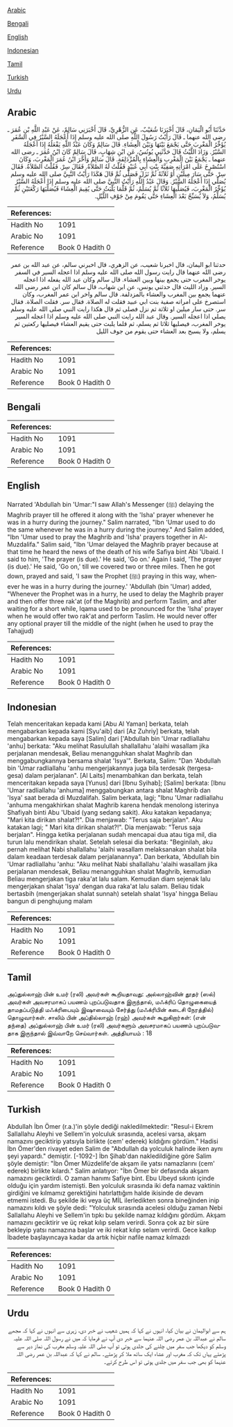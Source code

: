 [Arabic](#arabic)

[Bengali](#bengali)

[English](#english)

[Indonesian](#indonesian)

[Tamil](#tamil)

[Turkish](#turkish)

[Urdu](#urdu)

## Arabic


<div dir="rtl" lang="ar" style={{fontSize:'larger',backgroundColor:'#f8f9fa',padding:20}}>
حَدَّثَنَا أَبُو الْيَمَانِ، قَالَ أَخْبَرَنَا شُعَيْبٌ، عَنِ الزُّهْرِيِّ، قَالَ أَخْبَرَنِي سَالِمٌ، عَنْ عَبْدِ اللَّهِ بْنِ عُمَرَ ـ رضى الله عنهما ـ قَالَ رَأَيْتُ رَسُولَ اللَّهِ صلى الله عليه وسلم إِذَا أَعْجَلَهُ السَّيْرُ فِي السَّفَرِ يُؤَخِّرُ الْمَغْرِبَ حَتَّى يَجْمَعَ بَيْنَهَا وَبَيْنَ الْعِشَاءِ‏.‏ قَالَ سَالِمٌ وَكَانَ عَبْدُ اللَّهِ يَفْعَلُهُ إِذَا أَعْجَلَهُ السَّيْرُ‏.‏ وَزَادَ اللَّيْثُ قَالَ حَدَّثَنِي يُونُسُ، عَنِ ابْنِ شِهَابٍ، قَالَ سَالِمٌ كَانَ ابْنُ عُمَرَ ـ رضى الله عنهما ـ يَجْمَعُ بَيْنَ الْمَغْرِبِ وَالْعِشَاءِ بِالْمُزْدَلِفَةِ‏.‏ قَالَ سَالِمٌ وَأَخَّرَ ابْنُ عُمَرَ الْمَغْرِبَ، وَكَانَ اسْتُصْرِخَ عَلَى امْرَأَتِهِ صَفِيَّةَ بِنْتِ أَبِي عُبَيْدٍ فَقُلْتُ لَهُ الصَّلاَةُ‏.‏ فَقَالَ سِرْ‏.‏ فَقُلْتُ الصَّلاَةُ‏.‏ فَقَالَ سِرْ‏.‏ حَتَّى سَارَ مِيلَيْنِ أَوْ ثَلاَثَةً ثُمَّ نَزَلَ فَصَلَّى ثُمَّ قَالَ هَكَذَا رَأَيْتُ النَّبِيَّ صلى الله عليه وسلم يُصَلِّي إِذَا أَعْجَلَهُ السَّيْرُ‏.‏ وَقَالَ عَبْدُ اللَّهِ رَأَيْتُ النَّبِيَّ صلى الله عليه وسلم إِذَا أَعْجَلَهُ السَّيْرُ يُؤَخِّرُ الْمَغْرِبَ، فَيُصَلِّيهَا ثَلاَثًا ثُمَّ يُسَلِّمُ، ثُمَّ قَلَّمَا يَلْبَثُ حَتَّى يُقِيمَ الْعِشَاءَ فَيُصَلِّيَهَا رَكْعَتَيْنِ ثُمَّ يُسَلِّمُ، وَلاَ يُسَبِّحُ بَعْدَ الْعِشَاءِ حَتَّى يَقُومَ مِنْ جَوْفِ اللَّيْلِ‏.‏
</div>
<div style={{backgroundColor:'#f8f9fa',padding:20, marginBottom: 10}}><table> <thead> <tr> <th>References:</th> <th></th> </tr> </thead> <tbody><tr><td>Hadith No</td><td>1091</td></tr><tr><td>Arabic No</td><td>1091</td></tr><tr><td>Reference</td><td>Book 0 Hadith 0</td></tr></tbody></table></div>


<div dir="rtl" lang="ar" style={{fontSize:'larger',backgroundColor:'#f8f9fa',padding:20}}>
حدثنا ابو اليمان، قال اخبرنا شعيب، عن الزهري، قال اخبرني سالم، عن عبد الله بن عمر رضى الله عنهما قال رايت رسول الله صلى الله عليه وسلم اذا اعجله السير في السفر يوخر المغرب حتى يجمع بينها وبين العشاء. قال سالم وكان عبد الله يفعله اذا اعجله السير. وزاد الليث قال حدثني يونس، عن ابن شهاب، قال سالم كان ابن عمر رضى الله عنهما يجمع بين المغرب والعشاء بالمزدلفة. قال سالم واخر ابن عمر المغرب، وكان استصرخ على امراته صفية بنت ابي عبيد فقلت له الصلاة. فقال سر. فقلت الصلاة. فقال سر. حتى سار ميلين او ثلاثة ثم نزل فصلى ثم قال هكذا رايت النبي صلى الله عليه وسلم يصلي اذا اعجله السير. وقال عبد الله رايت النبي صلى الله عليه وسلم اذا اعجله السير يوخر المغرب، فيصليها ثلاثا ثم يسلم، ثم قلما يلبث حتى يقيم العشاء فيصليها ركعتين ثم يسلم، ولا يسبح بعد العشاء حتى يقوم من جوف الليل
</div>
<div style={{backgroundColor:'#f8f9fa',padding:20, marginBottom: 10}}><table> <thead> <tr> <th>References:</th> <th></th> </tr> </thead> <tbody><tr><td>Hadith No</td><td>1091</td></tr><tr><td>Arabic No</td><td>1091</td></tr><tr><td>Reference</td><td>Book 0 Hadith 0</td></tr></tbody></table></div>

## Bengali


<div dir="ltr" lang="bn" style={{fontSize:'larger',backgroundColor:'#f8f9fa',padding:20}}>

</div>
<div style={{backgroundColor:'#f8f9fa',padding:20, marginBottom: 10}}><table> <thead> <tr> <th>References:</th> <th></th> </tr> </thead> <tbody><tr><td>Hadith No</td><td>1091</td></tr><tr><td>Arabic No</td><td>1091</td></tr><tr><td>Reference</td><td>Book 0 Hadith 0</td></tr></tbody></table></div>

## English


<div dir="ltr" lang="en" style={{fontSize:'larger',backgroundColor:'#f8f9fa',padding:20}}>
Narrated 'Abdullah bin 'Umar:"I saw Allah's Messenger (ﷺ) delaying the Maghrib prayer till he offered it along with the 'Isha' prayer whenever he was in a hurry during the journey." Salim narrated, "Ibn 'Umar used to do the same whenever he was in a hurry during the journey." And Salim added, "Ibn 'Umar used to pray the Maghrib and 'Isha' prayers together in Al-Muzdalifa." Salim said, "Ibn 'Umar delayed the Maghrib prayer because at that time he heard the news of the death of his wife Safiya bint Abi 'Ubaid. I said to him, 'The prayer (is due).' He said, 'Go on.' Again I said, 'The prayer (is due).' He said, 'Go on,' till we covered two or three miles. Then he got down, prayed and said, 'I saw the Prophet (ﷺ) praying in this way, whenever he was in a hurry during the journey.' 'Abdullah (bin 'Umar) added, "Whenever the Prophet was in a hurry, he used to delay the Maghrib prayer and then offer three rak'at (of the Maghrib) and perform Taslim, and after waiting for a short while, Iqama used to be pronounced for the 'Isha' prayer when he would offer two rak'at and perform Taslim. He would never offer any optional prayer till the middle of the night (when he used to pray the Tahajjud)
</div>
<div style={{backgroundColor:'#f8f9fa',padding:20, marginBottom: 10}}><table> <thead> <tr> <th>References:</th> <th></th> </tr> </thead> <tbody><tr><td>Hadith No</td><td>1091</td></tr><tr><td>Arabic No</td><td>1091</td></tr><tr><td>Reference</td><td>Book 0 Hadith 0</td></tr></tbody></table></div>

## Indonesian


<div dir="ltr" lang="id" style={{fontSize:'larger',backgroundColor:'#f8f9fa',padding:20}}>
Telah menceritakan kepada kami [Abu Al Yaman] berkata, telah mengabarkan kepada kami [Syu'aib] dari [Az Zuhriy] berkata, telah mengabarkan kepada saya [Salim] dari ['Abdullah bin 'Umar radliallahu 'anhu] berkata: "Aku melihat Rasulullah shallallahu 'alaihi wasallam jika perjalanan mendesak, Beliau menangguhkan shalat Maghrib dan menggabungkannya bersama shalat 'Isya'". Berkata, Salim: "Dan 'Abdullah bin 'Umar radliallahu 'anhu mengerjakannya juga bila terdesak (tergesa-gesa) dalam perjalanan". [Al Laits] menambahkan dan berkata, telah menceritakan kepada saya [Yunus] dari [Ibnu Syihab]; [Salim] berkata: [Ibnu 'Umar radliallahu 'anhuma] menggabungkan antara shalat Maghrib dan 'Isya' saat berada di Muzdalifah. Salim berkata, lagi; "Ibnu 'Umar radliallahu 'anhuma mengakhirkan shalat Maghrib karena hendak menolong isterinya Shafiyah binti Abu 'Ubaid (yang sedang sakit). Aku katakan kepadanya; "Mari kita dirikan shalat?!". Dia menjawab: "Terus saja berjalan". Aku katakan lagi; " Mari kita dirikan shalat?!". Dia menjawab: "Terus saja berjalan". Hingga ketika perjalanan sudah mencapai dua atau tiga mil, dia turun lalu mendirikan shalat. Setelah selesai dia berkata: "Beginilah, aku pernah melihat Nabi shallallahu 'alaihi wasallam melaksanakan shalat bila dalam keadaan terdesak dalam perjalanannya". Dan berkata, 'Abdullah bin 'Umar radliallahu 'anhu: "Aku melihat Nabi shallallahu 'alaihi wasallam jika perjalanan mendesak, Beliau menangguhkan shalat Maghrib, kemudian Beliau mengerjakan tiga raka'at lalu salam. Kemudian diam sejenak lalu mengerjakan shalat 'Isya' dengan dua raka'at lalu salam. Beliau tidak bertasbih (mengerjakan shalat sunnah) setelah shalat 'Isya' hingga Beliau bangun di penghujung malam
</div>
<div style={{backgroundColor:'#f8f9fa',padding:20, marginBottom: 10}}><table> <thead> <tr> <th>References:</th> <th></th> </tr> </thead> <tbody><tr><td>Hadith No</td><td>1091</td></tr><tr><td>Arabic No</td><td>1091</td></tr><tr><td>Reference</td><td>Book 0 Hadith 0</td></tr></tbody></table></div>

## Tamil


<div dir="ltr" lang="ta" style={{fontSize:'larger',backgroundColor:'#f8f9fa',padding:20}}>
அப்துல்லாஹ் பின் உமர் (ரலி) அவர்கள் கூறியதாவது: அல்லாஹ்வின் தூதர் (ஸல்) அவர்கள் அவசரமாகப் பயணம் புறப்படுவதாக இருந்தால், மஃக்ரிப் தொழுகையைத் தாமதப்படுத்தி மஃக்ரிபையும் இஷாவையும் சேர்த்து (மஃக்ரிபின் கடைசி நேரத்தில்) தொழுவார்கள். சாலிம் பின் அப்தில்லாஹ் (ரஹ்) அவர்கள் கூறுகிறார்கள்: (என் தந்தை) அப்துல்லாஹ் பின் உமர் (ரலி) அவர்களும் அவசரமாகப் பயணம் புறப்படுவதாக இருந்தால் இவ்வாறே செய்வார்கள். அத்தியாயம் : 18
</div>
<div style={{backgroundColor:'#f8f9fa',padding:20, marginBottom: 10}}><table> <thead> <tr> <th>References:</th> <th></th> </tr> </thead> <tbody><tr><td>Hadith No</td><td>1091</td></tr><tr><td>Arabic No</td><td>1091</td></tr><tr><td>Reference</td><td>Book 0 Hadith 0</td></tr></tbody></table></div>

## Turkish


<div dir="ltr" lang="tr" style={{fontSize:'larger',backgroundColor:'#f8f9fa',padding:20}}>
Abdullah İbn Ömer (r.a.)'in şöyle dediği nakledilmektedir: "Resul-i Ek­rem Sallallahu Aleyhi ve Sellem'in yolculuk sırasında, acelesi varsa, akşam namazını geciktirip yatsıyla birlikte (cem' ederek) kıldığını gördüm." Hadisi İbn Ömer'den rivayet eden Salim de "Abdullah da yolculuk halinde iken aynı şeyi yapardı." demiştir. [-1092-] İbn Şihab'dan nakledildiğine göre Salim şöyle demiştir: "İbn Ömer Müzdelife'de akşam ile yatsı namazlarını (cem' ederek) birlikte kılardı." Salim anlatıyor: "İbn Ömer bir defasında akşam namazını geciktirdi. O zaman hanımı Safiye bint. Ebu Ubeyd sıkıntı içinde olduğu için yardım istemişti. Ben yolculuk sırasında iki defa namaz vaktinin girdiğini ve kılmamız gerektiğini hatırlattığım halde ikisinde de devam etmemi istedi. Bu şekilde iki veya üç MİL ilerledikten sonra bineğinden inip namazını kıldı ve şöyle dedi: "Yolculuk sırasında acelesi olduğu zaman Nebi Sallallahu Aleyhi ve Sellem'in tıpkı bu şekilde namaz kıldığını gördüm. Akşam namazını geciktirir ve üç rekat kılıp selam verirdi. Sonra çok az bir süre bekleyip yatsı namazına başlar ve iki rekat kılıp selam verirdi. Gece kalkıp İbadete başlayıncaya kadar da artık hiçbir nafile namaz kılmazdı
</div>
<div style={{backgroundColor:'#f8f9fa',padding:20, marginBottom: 10}}><table> <thead> <tr> <th>References:</th> <th></th> </tr> </thead> <tbody><tr><td>Hadith No</td><td>1091</td></tr><tr><td>Arabic No</td><td>1091</td></tr><tr><td>Reference</td><td>Book 0 Hadith 0</td></tr></tbody></table></div>

## Urdu


<div dir="rtl" lang="ur" style={{fontSize:'larger',backgroundColor:'#f8f9fa',padding:20}}>
ہم سے ابوالیمان نے بیان کیا، انہوں نے کہا کہ ہمیں شعیب نے خبر دی، زہری سے انہوں نے کہا کہ مجھے سالم نے عبداللہ بن عمر رضی اللہ عنہما سے خبر دی آپ نے فرمایا کہ میں نے رسول اللہ صلی اللہ علیہ وسلم کو دیکھا جب سفر میں چلنے کی جلدی ہوتی تو آپ صلی اللہ علیہ وسلم مغرب کی نماز دیر سے پڑھتے یہاں تک کہ مغرب اور عشاء ایک ساتھ ملا کر پڑھتے۔ سالم نے کہا کہ عبداللہ بن عمر رضی اللہ عنہما کو بھی جب سفر میں جلدی ہوتی تو اس طرح کرتے۔
</div>
<div style={{backgroundColor:'#f8f9fa',padding:20, marginBottom: 10}}><table> <thead> <tr> <th>References:</th> <th></th> </tr> </thead> <tbody><tr><td>Hadith No</td><td>1091</td></tr><tr><td>Arabic No</td><td>1091</td></tr><tr><td>Reference</td><td>Book 0 Hadith 0</td></tr></tbody></table></div>